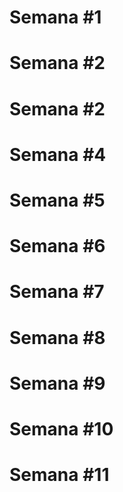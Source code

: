 # Semana #1
# Semana #2
# Semana #2
# Semana #4
# Semana #5
# Semana #6
# Semana #7
# Semana #8
# Semana #9
# Semana #10
# Semana #11
